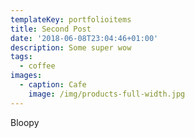 ```yaml
---
templateKey: portfolioitems
title: Second Post
date: '2018-06-08T23:04:46+01:00'
description: Some super wow
tags:
  - coffee
images:
  - caption: Cafe
    image: /img/products-full-width.jpg
---
```

Bloopy
